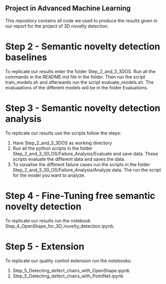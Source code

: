 ## Project in Advanced Machine Learning
This repository contains all code we used to produce the results given in our report for the project of 3D novelty detection.

# Step 2 - Semantic novelty detection baselines
To replicate our results enter the folder Step_2_and_3_3DOS. Run all the commands in the README.md file in the folder. 
Then run the script train_models.sh and afterwards run the script evaluate_models.sh. The evaluaations of the different models will be in the folder Evaluations.

# Step 3 - Semantic novelty detection analysis
To replicate our results use the scripts follow the steps:
1. Have Step_2_and_3_3DOS as working directory
2. Run all the python scripts in the folder Step_2_and_3_3D_OS/Failure_Analysis/Evaluate and save data.
   These scripts evaluate the different data and saves the data.
3. To vizualise the different failure cases run the scripts in the folder Step_2_and_3_3D_OS/Failure_Analysis/Analyze data.
   The run the script for the model you want to analyze.

# Step 4 - Fine-Tuning free semantic novelty detection
To replicate our results run the notebook Step_4_OpenShape_for_3D_novelty_detection.ipynb.

# Step 5 - Extension
To replicate our quality control extension run the notebooks:
1. Step_5_Detecting_defect_chairs_with_OpenShape.ipynb
2. Step_5_Detecting_defect_chairs_with_PointNet.ipynb
